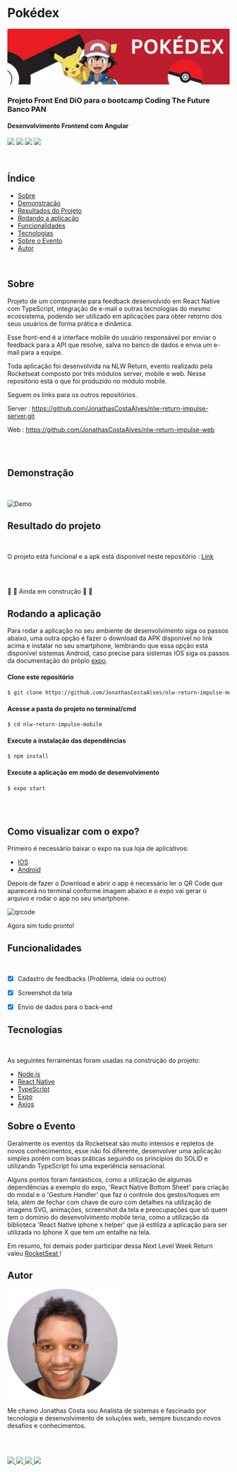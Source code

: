 #  Pokédex 
![Demo](./AssetsReadme/capa-pokedex.png)
### Projeto Front End DiO para o bootcamp Coding The Future Banco PAN 
#### Desenvolvimento Frontend com Angular
 
 
<img src="https://img.shields.io/github/license/JonathasCostaAlves/nlw-return-impulse-web" /> <img src="https://img.shields.io/badge/Node.js-43853D?style=for-the-badge&logo=node.js&logoColor=white" /> <img src="https://img.shields.io/badge/React-20232A?style=for-the-badge&logo=react&logoColor=61DAFB" /> <img src="https://img.shields.io/badge/TypeScript-007ACC?style=for-the-badge&logo=typescript&logoColor=white" />
 
</br>
 
## Índice
 
* [Sobre](#Sobre)
* [Demonstração](#Demonstração)
* [Resultados do Projeto](#Resultado-do-projeto)
* [Rodando a aplicação](#Rodando-a-aplicação)
* [Funcionalidades](#Funcionalidades)
* [Tecnologias](#Tecnologias)
* [Sobre o Evento](#Sobre-o-Evento)
* [Autor](#Autor)
 
</br>
 
## Sobre  
 
 
 
Projeto de um componente para feedback desenvolvido em React Native com TypeScript, integração de e-mail e outras tecnologias do mesmo ecossistema, podendo ser  utilizado em aplicações para obter retorno dos seus usuários de forma prática e dinâmica.
 
Esse front-end é a interface mobile do usuário responsável por enviar o feedback para a API que resolve, salva no banco de dados e  envia um e-mail para a equipe.
 
Toda aplicação foi desenvolvida na NLW Return, evento realizado pela Rocketseat composto por três módulos server, mobile e web. Nesse repositório está o que foi produzido no módulo mobile.
 
Seguem os links para os outros repositórios.
 
Server : <https://github.com/JonathasCostaAlves/nlw-return-impulse-server.git>
 
Web : https://github.com/JonathasCostaAlves/nlw-return-impulse-web
 
</br></br>
 
 
 
 
## Demonstração
 
</br>
 
 
![Demo](./screenshots/screenshot.gif) 
 
 
 
 
 
 
## Resultado do projeto
</br>
 
O projeto está funcional e a apk está disponível neste repositório : [Link](./apk/mobile-33949becbd4e4d61b93faec866dd520d-signed%20(1).apk)
 
</br></br>
 

 
:construction:  :rocket: Ainda em construção :rocket: :construction:
 


 
## Rodando a aplicação
 
Para rodar a aplicação no seu ambiente de desenvolvimento siga os passos abaixo, uma outra opção é fazer o download da APK disponível no link acima e instalar no seu smartphone, lembrando que essa opção está disponível sistemas Android, caso precise para sistemas IOS siga os passos da documentação do própio [expo](https://expo.dev/).
 
 
#### Clone este repositório
```bash
$ git clone https://github.com/JonathasCostaAlves/nlw-return-impulse-mobile.git
```
#### Acesse a pasta do projeto no terminal/cmd
```bash
$ cd nlw-return-impulse-mobile
```
#### Execute a instalação das dependências
```bash
$ npm install
```
#### Execute a aplicação em modo de desenvolvimento
```bash
$ expo start
```
 
</br></br>

## Como visualizar com o expo?
 
Primeiro é necessário baixar o expo na sua loja de aplicativos:
 
* [IOS](https://apps.apple.com/br/app/expo-go/id982107779)
* [Android](https://play.google.com/store/apps/details?id=host.exp.exponent&hl=pt_BR&gl=US)
 
Depois de fazer o Download e abrir o app é necessário ler o QR Code que aparecerá no terminal conforme imagem abaixo e o expo vai gerar o arquivo e rodar o app no seu smartphone.
 
![qrcode](./screenshots/qrcode.jpg)
 
Agora sim tudo pronto!
 
 
## Funcionalidades
</br>
 
- [x] Cadastro de feedbacks (Problema, ideia ou outros)
 
- [x] Screenshot da tela
 
- [x] Envio de dados para o back-end
 
 
## Tecnologias
</br>
 
As seguintes ferramentas foram usadas na construção do projeto:
 
- [Node.js](https://nodejs.org/en/)
- [React Native](https://reactnative.dev/)
- [TypeScript](https://www.typescriptlang.org/)
- [Expo](https://expo.dev/)
- [Axios](https://axios-http.com/ptbr/docs/intro)
 
## Sobre o Evento
 
Geralmente os eventos da Rocketseat são muito intensos e repletos de novos conhecimentos, esse não foi diferente, desenvolver uma aplicação simples porém com boas práticas seguindo os princípios do SOLID  e utilizando TypeScript foi uma experiência sensacional.
 
Alguns pontos foram fantásticos, como a utilização de algumas dependências a exemplo do expo, 'React Native Bottom Sheet' para criação do modal e o 'Gesture Handler' que faz o controle dos gestos/toques em tela, além de fechar com chave de ouro com detalhes na utilização de imagens SVG, animações, screenshot da tela e preocupações que só quem tem o dominio do desenvolvimento mobile teria, como a utilização da biblioteca 'React Native iphone x helper' que já estiliza a aplicação para ser utilizada no Iphone X que tem um entalhe na tela.

 
Em resumo, foi demais poder participar dessa Next Level Week Return valeu <a href="https://www.rocketseat.com.br/" target="_blank"> RocketSeat </a>!
 
## Autor
   
 
 
 <img src="./AssetsReadme/img-jonathas.png" alt="img-jonathas" width="250"></img>
 
 
   Me chamo Jonathas Costa sou Analista de sistemas e fascinado por tecnologia e desenvolvimento de soluções web, sempre buscando novos desafios e conhecimentos.
 
</br></br>
 
<a href="https://www.instagram.com/jonathascostadev/" ><img src="https://img.shields.io/badge/Instagram-E4405F?style=for-the-badge&logo=instagram&logoColor=white"></a><a href="https://www.linkedin.com/in/jonathas-costa-86210a21a/" >
    <img src="https://img.shields.io/badge/LinkedIn-0077B5?style=for-the-badge&logo=linkedin&logoColor=white"></a><a href="https://mailito:jcalves182@gmail.com/" >
    <img src="https://img.shields.io/badge/Gmail-D14836?style=for-the-badge&logo=gmail&logoColor=white"></a><a href="https://github.com/JonathasCostaAlves" >
    <img src="https://img.shields.io/badge/GitHub-100000?style=for-the-badge&logo=github&logoColor=white">
 
</a>
 
 
 